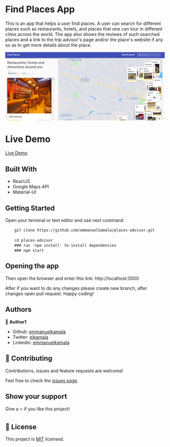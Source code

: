 # Find Places App

This is an app that helps a user find places. A user can search for different places such as restaurants, hotels, and places that one can tour in different cities across the world. The app also shows the reviews of such searched places and a link to the trip advisor's page and/or the place's website if any so as to get more details about the place.

![screenshot](./public/images/1.png)

# Live Demo
<a href="https://ejokaplaces.netlify.app">Live Demo</a>


## Built With

- ReactJS
- Google Maps API
- Material-UI


## Getting Started

Open your terminal or text editor and use next command

        git clone https://github.com/emmanuelkamala/places-advisor.git

        cd places-advisor
        ### run 'npm install' to install dependencies
        ### npm start


## Opening the app

Then open the browser and enter this link:
http://localhost:3000

After if you want to do any changes please create new branch, after changes open pull request.
Happy coding! 

## Authors

👤 **Author1**

- Github: [emmanuelkamala](https://github.com/emmanuelkamala)
- Twitter: [ejkamala](https://twitter.com/ejkamala)
- Linkedin: [emmanuelkamala](https://linkedin.com/in/emmanuelkamala)

## 🤝 Contributing

Contributions, issues and feature requests are welcome!

Feel free to check the [issues page](issues/).

## Show your support

Give a ⭐️ if you like this project!


## 📝 License

This project is [MIT](lic.url) licensed.
